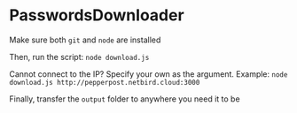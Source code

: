 # PasswordsDownloader

Make sure both `git` and `node` are installed

Then, run the script: `node download.js`

Cannot connect to the IP? Specify your own as the argument. Example: `node download.js http://pepperpost.netbird.cloud:3000`

Finally, transfer the `output` folder to anywhere you need it to be